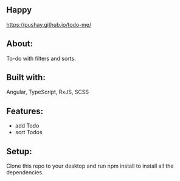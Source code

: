 
## Happy
https://pushay.github.io/todo-me/

## About:
To-do with filters and sorts.

## Built with:
Angular, TypeScript, RxJS, SCSS

## Features:
* add Todo
* sort Todos
## Setup:
Clone this repo to your desktop and run npm install to install all the dependencies.
